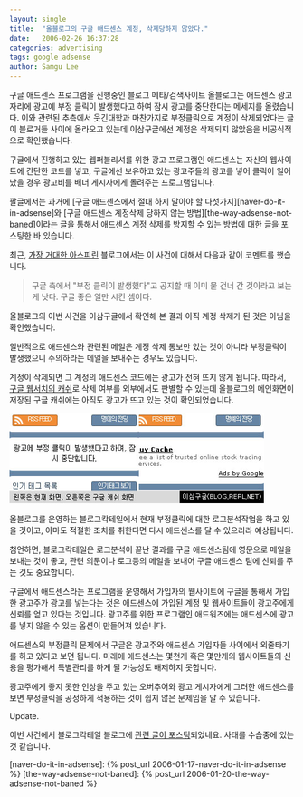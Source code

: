 ```yaml
---
layout: single
title:  "올블로그의 구글 애드센스 계정, 삭제당하지 않았다."
date:   2006-02-26 16:37:28
categories: advertising
tags: google adsense
author: Samgu Lee
---
```

구글 애드센스 프로그램을 진행중인 블로그 메타/검색사이트 올블로그는 애드센스 광고 자리에 광고에 부정 클릭이 발생했다고 하여 잠시 광고를 중단한다는 메세지를 올렸습니다. 이와 관련된 추측에서 웃긴대학과 마찬가지로 부정클릭으로 계정이 삭제되었다는 글이 블로거들 사이에 올라오고 있는데 이삼구글에선 계정은 삭제되지 않았음을 비공식적으로 확인했습니다.

구글에서 진행하고 있는 웹퍼블리셔를 위한 광고 프로그램인 애드센스는 자신의 웹사이트에 간단한 코드를 넣고, 구글에선 보유하고 있는 광고주들의 광고를 넣어 클릭이 일어났을 경우 광고비를 배너 게시자에게 돌려주는 프로그램입니다.

팔글에서는 과거에 [구글 애드센스에서 절대 하지 말아야 할 다섯가지][naver-do-it-in-adsense]와 [구글 애드센스 계정삭제 당하지 않는 방법][the-way-adsense-not-baned]이라는 글을 통해서 애드센스 계정 삭제를 방지할 수 있는 방법에 대한 글을 포스팅한 바 있습니다.

최근, [가장 거대한 아스피린](http://blog.naver.com/kickthebaby/20021924995) 블로그에서는 이 사건에 대해서 다음과 같이 코멘트를 했습니다.

> 구글 측에서 "부정 클릭이 발생했다"고 공지할 때 이미 물 건너 간 것이라고 보는 게 낫다. 구글 좋은 일만 시킨 셈이다.

올블로그의 이번 사건을 이삼구글에서 확인해 본 결과 아직 계정 삭제가 된 것은 아님을 확인했습니다.

일반적으로 애드센스와 관련된 메일은 계정 삭제 통보만 있는 것이 아니라 부정클릭이 발생했으니 주의하라는 메일을 보내주는 경우도 있습니다.

계정이 삭제되면 그 계정의 애드센스 코드에는 광고가 전혀 뜨지 않게 됩니다. 따라서, [구글 웹서치의 캐쉬](http://64.233.179.104/search?q=cache:itzyBiBOMxgJ:www.allblog.net/home/+site:www.allblog.net&hl=ko&gl=kr&ct=clnk&cd=2&lr=lang_en|lang_ko)로 삭제 여부를 외부에서도 판별할 수 있는데 올블로그의 메인화면이 저장된 구글 캐쉬에는 아직도 광고가 뜨고 있는 것이 확인되었습니다.

![올블로그 애드센스 코드, 현재와 과거 캐쉬화면](/assets/allblog_adsense.jpg)

올블로그를 운영하는 블로그칵테일에서 현재 부정클릭에 대한 로그분석작업을 하고 있을 것이고, 아마도 적절한 조치를 취한다면 다시 애드센스를 달 수 있으리라 예상됩니다.

첨언하면, 블로그칵테일은 로그분석이 끝난 결과를 구글 애드센스팀에 영문으로 메일을 보내는 것이 좋고, 관련 의문이나 로그등의 메일을 보내어 구글 애드센스 팀에 신뢰를 주는 것도 중요합니다.

구글에서 애드센스라는 프로그램을 운영해서 가입자의 웹사이트에 구글을 통해서 가입한 광고주가 광고를 넣는다는 것은 애드센스에 가입된 계정 및 웹사이트들이 광고주에게 신뢰를 얻고 있다는 것입니다. 광고주를 위한 프로그램인 애드워즈에는 애드센스에 광고를 넣지 않을 수 있는 옵션이 만들어져 있습니다.

애드센스의 부정클릭 문제에서 구글은 광고주와 애드센스 가입자들 사이에서 외줄타기를 하고 있다고 보면 됩니다. 미래에 애드센스는 몇천개 혹은 몇만개의 웹사이트들의 신용을 평가해서 특별관리를 하게 될 가능성도 배제하지 못합니다.

광고주에게 좋지 못한 인상을 주고 있는 오버추어와 광고 게시자에게 그러한 애드센스를 보면 부정클릭을 공정하게 적용하는 것이 쉽지 않은 문제임을 알 수 있습니다.

Update.

이번 사건에서 블로그칵테일 블로그에 [관련 글이 포스팅](http://ceo.blogcocktail.com/wp/archives/140/)되었네요. 사태를 수습중에 있는것 같습니다.

[naver-do-it-in-adsense]: {% post_url 2006-01-17-naver-do-it-in-adsense %}
[the-way-adsense-not-baned]: {% post_url 2006-01-20-the-way-adsense-not-baned %}
